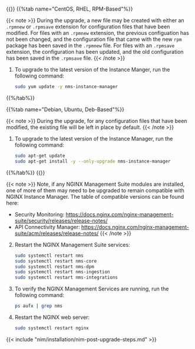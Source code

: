 #
{{<tabs name="upgrade_nim">}}
{{%tab name="CentOS, RHEL, RPM-Based"%}}

{{< note >}}
During the upgrade, a new file may be created with either an `.rpmnew` or `.rpmsave` extension for configuration files that have been modified. For files with an `.rpmnew` extension, the previous configuation has not been changed, and the configuration file that came with the new `rpm` package has been saved in the `.rpmnew` file. For files with an `.rpmsave` extension, the configuration has been updated, and the old configuration has been saved in the `.rpmsave` file.
{{< /note >}}

1. To upgrade to the latest version of the Instance Manger, run the following command:

   ```bash
   sudo yum update -y nms-instance-manager
   ```

{{%/tab%}}

{{%tab name="Debian, Ubuntu, Deb-Based"%}}

{{< note >}}
During the upgrade, for any configuration files that have been modified, the existing file will be left in place by default.
{{< /note >}}

1. To upgrade to the latest version of the Instance Manager, run the following command:

   ```bash
   sudo apt-get update
   sudo apt-get install -y --only-upgrade nms-instance-manager
   ```

{{%/tab%}}
{{</tabs>}}

{{< note >}}
Note, if any NGINX Management Suite modules are installed, one of more of them may need to be upgraded to remain compatible with NGINX Instance Manager. The table of compatible versions can be found here: 
   * Security Monitoring: https://docs.nginx.com/nginx-management-suite/security/releases/release-notes/
   * API Connectivity Manager: https://docs.nginx.com/nginx-management-suite/acm/releases/release-notes/
{{< /note >}}


2. Restart the NGINX Management Suite services:

    ```bash
    sudo systemctl restart nms
    sudo systemctl restart nms-core
    sudo systemctl restart nms-dpm
    sudo systemctl restart nms-ingestion
    sudo systemctl restart nms-integrations
    ```

3. To verify the NGINX Management Services are running, run the following command:

    ```bash
    ps aufx | grep nms
    ```

4. Restart the NGINX web server:

    ```bash
    sudo systemctl restart nginx
    ```

{{< include "nim/installation/nim-post-upgrade-steps.md" >}}

<!-- Do not remove. Keep this code at the bottom of the include -->
<!-- DOCS-1047 -->

<!-- Do not remove. Keep this code at the bottom of the include -->
<!-- DOCS-807 -->